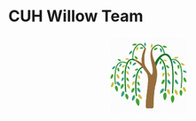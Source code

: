# CUH Willow Team
<center><figure><img src="images/willow.png"><figcaption></figcaption></figure></center>

<center><p></p></center>
